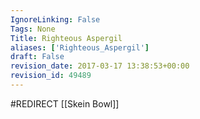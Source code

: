 ```yaml
---
IgnoreLinking: False
Tags: None
Title: Righteous Aspergil
aliases: ['Righteous_Aspergil']
draft: False
revision_date: 2017-03-17 13:38:53+00:00
revision_id: 49489
---
```


#REDIRECT [[Skein Bowl]]